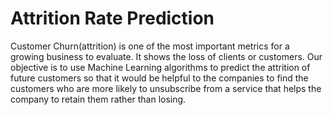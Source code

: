 # Attrition Rate Prediction
Customer Churn(attrition) is one of the most important metrics for a growing business to evaluate. It shows the loss of clients or customers. 
Our objective is to use Machine Learning algorithms to predict the attrition of future customers so that it would be helpful to the companies to find the customers who are more likely to unsubscribe from a service that helps the company to retain them rather than losing.
